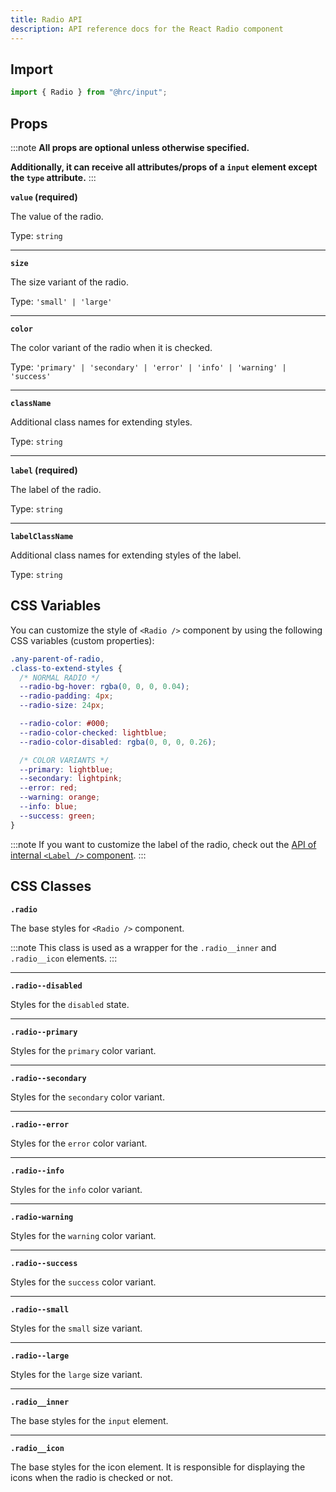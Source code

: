 ```yaml
---
title: Radio API
description: API reference docs for the React Radio component
---
```


## Import

```js
import { Radio } from "@hrc/input";
```

## Props

:::note
**All props are optional unless otherwise specified.**

**Additionally, it can receive all attributes/props of a `input` element except
the `type` attribute.**
:::

**`value` (required)**

The value of the radio.

Type: `string`

---

**`size`**

The size variant of the radio.

Type: `'small' | 'large'`

---

**`color`**

The color variant of the radio when it is checked.

Type: `'primary' | 'secondary' | 'error' | 'info' | 'warning' | 'success'`

---

**`className`**

Additional class names for extending styles.

Type: `string`

---

**`label` (required)**

The label of the radio.

Type: `string`

---

**`labelClassName`**

Additional class names for extending styles of the label.

Type: `string`

## CSS Variables

You can customize the style of `<Radio />` component by using the following CSS
variables (custom properties):

```css
.any-parent-of-radio,
.class-to-extend-styles {
  /* NORMAL RADIO */
  --radio-bg-hover: rgba(0, 0, 0, 0.04);
  --radio-padding: 4px;
  --radio-size: 24px;

  --radio-color: #000;
  --radio-color-checked: lightblue;
  --radio-color-disabled: rgba(0, 0, 0, 0.26);

  /* COLOR VARIANTS */
  --primary: lightblue;
  --secondary: lightpink;
  --error: red;
  --warning: orange;
  --info: blue;
  --success: green;
}
```

:::note
If you want to customize the label of the radio, check out the [API of internal
`<Label />` component](../label).
:::

## CSS Classes

**`.radio`**

The base styles for `<Radio />` component.

:::note
This class is used as a wrapper for the `.radio__inner` and `.radio__icon`
elements.
:::

---

**`.radio--disabled`**

Styles for the `disabled` state.

---

**`.radio--primary`**

Styles for the `primary` color variant.

---

**`.radio--secondary`**

Styles for the `secondary` color variant.

---

**`.radio--error`**

Styles for the `error` color variant.

---

**`.radio--info`**

Styles for the `info` color variant.

---

**`.radio-warning`**

Styles for the `warning` color variant.

---

**`.radio--success`**

Styles for the `success` color variant.

---

**`.radio--small`**

Styles for the `small` size variant.

---

**`.radio--large`**

Styles for the `large` size variant.

---

**`.radio__inner`**

The base styles for the `input` element.

---

**`.radio__icon`**

The base styles for the icon element. It is responsible for displaying the icons
when the radio is checked or not.
